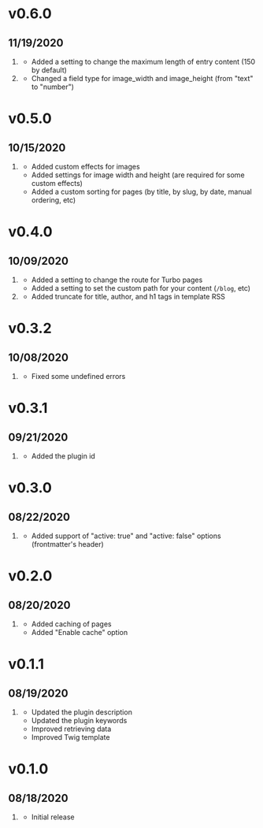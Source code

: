 # v0.6.0
## 11/19/2020

1. [](#new)
    * Added a setting to change the maximum length of entry content (150 by default)
1. [](#improved)
    * Changed a field type for image_width and image_height (from "text" to "number")

# v0.5.0
## 10/15/2020

1. [](#new)
    * Added custom effects for images
    * Added settings for image width and height (are required for some custom effects)
    * Added a custom sorting for pages (by title, by slug, by date, manual ordering, etc)

# v0.4.0
## 10/09/2020

1. [](#new)
    * Added a setting to change the route for Turbo pages
    * Added a setting to set the custom path for your content (`/blog`, etc)
1. [](#improved)
    * Added truncate for title, author, and h1 tags in template RSS

# v0.3.2
## 10/08/2020

1. [](#bugfix)
    * Fixed some undefined errors

# v0.3.1
## 09/21/2020

1. [](#new)
    * Added the plugin id

# v0.3.0
## 08/22/2020

1. [](#new)
    * Added support of "active: true" and "active: false" options (frontmatter's header)

# v0.2.0
##  08/20/2020

1. [](#new)
    * Added caching of pages
    * Added "Enable cache" option

# v0.1.1
##  08/19/2020

1. [](#improved)
    * Updated the plugin description
    * Updated the plugin keywords
    * Improved retrieving data
    * Improved Twig template

# v0.1.0
##  08/18/2020

1. [](#new)
    * Initial release
